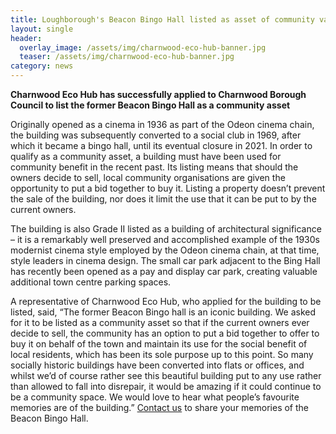 ```yaml
---
title: Loughborough's Beacon Bingo Hall listed as asset of community value
layout: single
header:
  overlay_image: /assets/img/charnwood-eco-hub-banner.jpg
  teaser: /assets/img/charnwood-eco-hub-banner.jpg
category: news
---
```


**Charnwood Eco Hub has successfully applied to Charnwood Borough Council to list the former Beacon Bingo Hall as a community asset**

Originally opened as a cinema in 1936 as part of the Odeon cinema chain, the building was subsequently converted to a social club in 1969, after which it became a bingo hall, until its eventual closure in 2021. In order to qualify as a community asset, a building must have been used for community benefit in the recent past. Its listing means that should the owners decide to sell, local community organisations are given the opportunity to put a bid together to buy it. Listing a property doesn’t prevent the sale of the building, nor does it limit the use that it can be put to by the current owners.

The building is also Grade II listed as a building of architectural significance – it is a remarkably well preserved and accomplished example of the 1930s modernist cinema style employed by the Odeon cinema chain, at that time, style leaders in cinema design. The small car park adjacent to the Bing Hall has recently been opened as a pay and display car park, creating valuable additional town centre parking spaces.

A representative of Charnwood Eco Hub, who applied for the building to be listed, said, “The former Beacon Bingo hall is an iconic building. We asked for it to be listed as a community asset so that if the current owners ever decide to sell, the community has an option to put a bid together to offer to buy it on behalf of the town and maintain its use for the social benefit of local residents, which has been its sole purpose up to this point. So many socially historic buildings have been converted into flats or offices, and whilst we’d of course rather see this beautiful building put to any use rather than allowed to fall into disrepair, it would be amazing if it could continue to be a community space. We would love to hear what people’s favourite memories are of the building.” [Contact us](/contact) to share your memories of the Beacon Bingo Hall.


